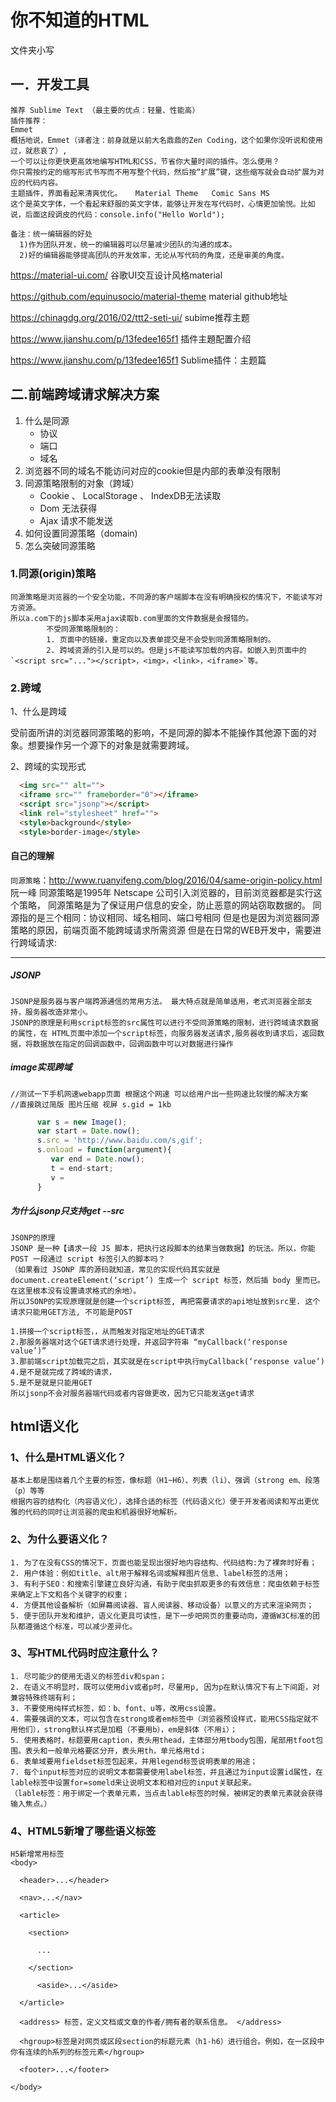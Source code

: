 你不知道的HTML
======
文件夹小写
## 一．开发工具 

    推荐 Sublime Text （最主要的优点：轻量、性能高）   
    插件推荐：
    Emmet
    概括地说，Emmet（译者注：前身就是以前大名鼎鼎的Zen Coding，这个如果你没听说和使用过，就悲哀了）,
    一个可以让你更快更高效地编写HTML和CSS，节省你大量时间的插件。怎么使用？
    你只需按约定的缩写形式书写而不用写整个代码，然后按“扩展”键，这些缩写就会自动扩展为对应的代码内容。
    主题插件，界面看起来清爽优化。   Material Theme   Comic Sans MS
    这个是英文字体，一个看起来舒服的英文字体，能够让开发在写代码时，心情更加愉悦。比如说，后面这段调皮的代码：console.info("Hello World");
    
    备注：统一编辑器的好处
      1)作为团队开发，统一的编辑器可以尽量减少团队的沟通的成本。
      2)好的编辑器能够提高团队的开发效率，无论从写代码的角度，还是审美的角度。
      
https://material-ui.com/ 谷歌UI交互设计风格material  

https://github.com/equinusocio/material-theme  material github地址

https://chinagdg.org/2016/02/ttt2-seti-ui/  subime推荐主题

https://www.jianshu.com/p/13fedee165f1 插件主題配置介绍

https://www.jianshu.com/p/13fedee165f1 Sublime插件：主题篇

 
      
## 二.前端跨域请求解决方案

1. 什么是同源
    * 协议
    * 端口
    * 域名
2. 浏览器不同的域名不能访问对应的cookie但是内部的表单没有限制
3. 同源策略限制的对象（跨域）
    * Cookie 、 LocalStorage 、 IndexDB无法读取
    * Dom 无法获得
    * Ajax 请求不能发送  
4. 如何设置同源策略（domain)
5. 怎么突破同源策略

### 1.同源(origin)策略

    同源策略是浏览器的一个安全功能，不同源的客户端脚本在没有明确授权的情况下，不能读写对方资源。
    所以a.com下的js脚本采用ajax读取b.com里面的文件数据是会报错的。
            不受同源策略限制的：
            1. 页面中的链接，重定向以及表单提交是不会受到同源策略限制的。
            2. 跨域资源的引入是可以的。但是js不能读写加载的内容。如嵌入到页面中的`<script src="..."></script>，<img>，<link>，<iframe>`等。

### 2.跨域

1、什么是跨域

受前面所讲的浏览器同源策略的影响，不是同源的脚本不能操作其他源下面的对象。想要操作另一个源下的对象是就需要跨域。

2、跨域的实现形式

``` html
  <img src="" alt="">
  <iframe src="" frameborder="0"></iframe>
  <script src="jsonp"></script>
  <link rel="stylesheet" href="">
  <style>background</style>
  <style>border-image</style>
```

#### 自己的理解

` 同源策略 `：http://www.ruanyifeng.com/blog/2016/04/same-origin-policy.html 阮一峰
同源策略是1995年 Netscape 公司引入浏览器的，目前浏览器都是实行这个策略，
同源策略是为了保证用户信息的安全，防止恶意的网站窃取数据的。
同源指的是三个相同：协议相同、域名相同、端口号相同
但是也是因为浏览器同源策略的原因，前端页面不能跨域请求所需资源
但是在日常的WEB开发中，需要进行跨域请求:
*** 
##### JSONP
    JSONP是服务器与客户端跨源通信的常用方法。 最大特点就是简单适用，老式浏览器全部支持，服务器改造非常小。   
    JSONP的原理是利用script标签的src属性可以进行不受同源策略的限制，进行跨域请求数据的属性，在 HTML页面中添加一个script标签，向服务器发送请求,服务器收到请求后，返回数据，将数据放在指定的回调函数中，回调函数中可以对数据进行操作

##### image实现跨域
    //测试一下手机网速webapp页面 根据这个网速 可以给用户出一些网速比较慢的解决方案
    //直接跳过简版 图片压缩 视屏 s.gid = 1kb
``` javascript
      var s = new Image();
      var start = Date.now();
      s.src = 'http://www.baidu.com/s,gif';
      s.onload = function(argument){
         var end = Date.now();
         t = end-start;
         v = 
      }
```

##### 为什么jsonp只支持get  --src

    JSONP的原理
    JSONP 是一种【请求一段 JS 脚本，把执行这段脚本的结果当做数据】的玩法。所以，你能 POST 一段通过 script 标签引入的脚本吗？
    （如果看过 JSONP 库的源码就知道，常见的实现代码其实就是 document.createElement(‘script’) 生成一个 script 标签，然后插 body 里而已。在这里根本没有设置请求格式的余地）。
    所以JSONP的实现原理就是创建一个script标签, 再把需要请求的api地址放到src里. 这个请求只能用GET方法, 不可能是POST
    
    1.拼接一个script标签，，从而触发对指定地址的GET请求 
    2.那服务器端对这个GET请求进行处理，并返回字符串 “myCallback(‘response value’)” 
    3.那前端script加载完之后，其实就是在script中执行myCallback(‘response value’) 
    4.是不是就完成了跨域的请求， 
    5.是不是就是只能用GET
    所以jsonp不会对服务器端代码或者内容做更改，因为它只能发送get请求

## html语义化

### 1、什么是HTML语义化？

    基本上都是围绕着几个主要的标签，像标题（H1~H6）、列表（li）、强调（strong em、段落（p）等等
    根据内容的结构化（内容语义化），选择合适的标签（代码语义化）便于开发者阅读和写出更优雅的代码的同时让浏览器的爬虫和机器很好地解析。
    
### 2、为什么要语义化？

    1. 为了在没有CSS的情况下，页面也能呈现出很好地内容结构、代码结构:为了裸奔时好看；
    2. 用户体验：例如title、alt用于解释名词或解释图片信息、label标签的活用；
    3. 有利于SEO：和搜索引擎建立良好沟通，有助于爬虫抓取更多的有效信息：爬虫依赖于标签来确定上下文和各个关键字的权重；
    4. 方便其他设备解析（如屏幕阅读器、盲人阅读器、移动设备）以意义的方式来渲染网页；
    5. 便于团队开发和维护，语义化更具可读性，是下一步吧网页的重要动向，遵循W3C标准的团队都遵循这个标准，可以减少差异化。
    
### 3、写HTML代码时应注意什么？
    1. 尽可能少的使用无语义的标签div和span；
    2. 在语义不明显时，既可以使用div或者p时，尽量用p, 因为p在默认情况下有上下间距，对兼容特殊终端有利；
    3. 不要使用纯样式标签，如：b、font、u等，改用css设置。
    4. 需要强调的文本，可以包含在strong或者em标签中（浏览器预设样式，能用CSS指定就不用他们），strong默认样式是加粗（不要用b），em是斜体（不用i）；
    5. 使用表格时，标题要用caption，表头用thead，主体部分用tbody包围，尾部用tfoot包围。表头和一般单元格要区分开，表头用th，单元格用td；
    6. 表单域要用fieldset标签包起来，并用legend标签说明表单的用途；
    7. 每个input标签对应的说明文本都需要使用label标签，并且通过为input设置id属性，在lable标签中设置for=someld来让说明文本和相对应的input关联起来。
    （lable标签：用于绑定一个表单元素，当点击lable标签的时候，被绑定的表单元素就会获得输入焦点。）

### 4、HTML5新增了哪些语义标签

    H5新增常用标签
    <body>

      <header>...</header>

      <nav>...</nav>

      <article>

        <section> 

          ...

        </section>
        
          <aside>...</aside>
           
      </article>
      
      <address> 标签，定义文档或文章的作者/拥有者的联系信息。 </address>
      
      <hgroup>标签是对网页或区段section的标题元素（h1-h6）进行组合。例如，在一区段中你有连续的h系列的标签元素</hgroup>
  
      <footer>...</footer>

    </body>


